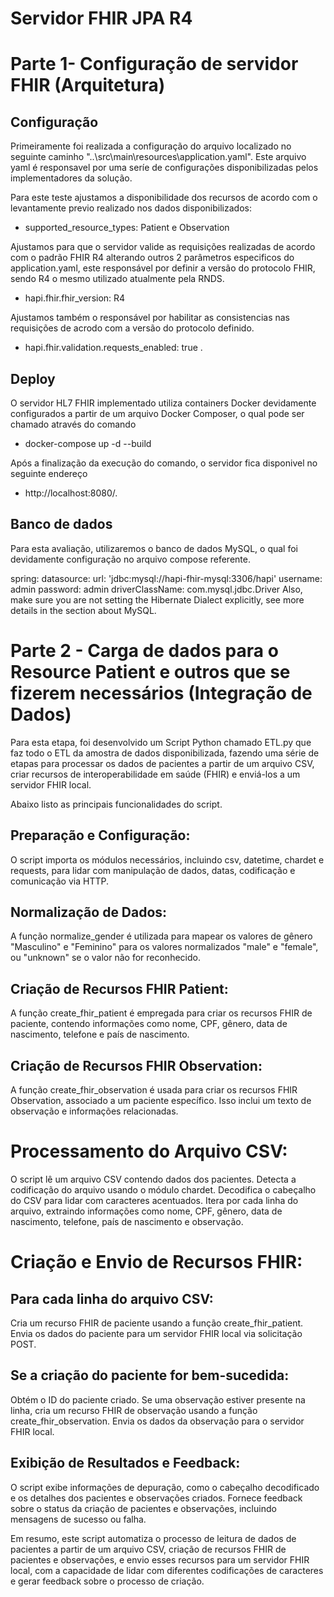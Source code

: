 # Servidor FHIR JPA R4 

# Parte 1- Configuração de servidor FHIR (Arquitetura)

## Configuração

Primeiramente foi realizada a configuração do arquivo localizado no seguinte caminho "..\src\main\resources\application.yaml". Este arquivo yaml é responsavel por uma seríe de configurações disponibilizadas pelos implementadores da solução.

Para este teste ajustamos a disponibilidade dos recursos de acordo com o levantamente previo realizado nos dados disponibilizados:
  - supported_resource_types: Patient e Observation

Ajustamos para que o servidor valide as requisições realizadas de acordo com o padrão FHIR R4 alterando outros 2 parâmetros especificos do application.yaml, este responsável por definir a versão do protocolo FHIR, sendo R4 o mesmo utilizado atualmente pela RNDS.
  - hapi.fhir.fhir_version: R4
  
Ajustamos também o responsável por habilitar as consistencias nas requisições de acrodo com a versão do protocolo definido.
  - hapi.fhir.validation.requests_enabled: true
.

## Deploy

O servidor HL7 FHIR implementado utiliza containers Docker devidamente configurados a partir de um arquivo Docker Composer, o qual pode ser chamado através do comando 
  - docker-compose up -d --build

Após a finalização da execução do comando, o servidor fica disponivel no seguinte endereço 
  - http://localhost:8080/.

## Banco de dados

Para esta avaliação, utilizaremos o banco de dados MySQL, o qual foi devidamente configuração no arquivo compose referente.

spring:
  datasource:
    url: 'jdbc:mysql://hapi-fhir-mysql:3306/hapi'
    username: admin
    password: admin
    driverClassName: com.mysql.jdbc.Driver
Also, make sure you are not setting the Hibernate Dialect explicitly, see more details in the section about MySQL.

# Parte 2 - Carga de dados para o Resource Patient e outros que se fizerem necessários (Integração de Dados)

Para esta etapa, foi desenvolvido um Script Python chamado ETL.py que faz todo o ETL da amostra de dados disponibilizada, fazendo uma série de etapas para processar  os dados de pacientes a partir de um arquivo CSV, 
criar recursos de interoperabilidade em saúde (FHIR) e enviá-los a um servidor FHIR local. 

Abaixo listo as principais funcionalidades do script.

## Preparação e Configuração:

O script importa os módulos necessários, incluindo csv, datetime, chardet e requests, para lidar com manipulação de dados, datas, codificação e comunicação via HTTP.

## Normalização de Dados:

A função normalize_gender é utilizada para mapear os valores de gênero "Masculino" e "Feminino" para os valores normalizados "male" e "female", ou "unknown" se o valor não for reconhecido.

## Criação de Recursos FHIR Patient:

A função create_fhir_patient é empregada para criar os recursos FHIR de paciente, contendo informações como nome, CPF, gênero, data de nascimento, telefone e país de nascimento.

## Criação de Recursos FHIR Observation:

A função create_fhir_observation é usada para criar os recursos FHIR Observation, associado a um paciente específico. Isso inclui um texto de observação e informações relacionadas.

# Processamento do Arquivo CSV:

O script lê um arquivo CSV contendo dados dos pacientes.
Detecta a codificação do arquivo usando o módulo chardet.
Decodifica o cabeçalho do CSV para lidar com caracteres acentuados.
Itera por cada linha do arquivo, extraindo informações como nome, CPF, gênero, data de nascimento, telefone, país de nascimento e observação.

# Criação e Envio de Recursos FHIR:

## Para cada linha do arquivo CSV:

Cria um recurso FHIR de paciente usando a função create_fhir_patient.
Envia os dados do paciente para um servidor FHIR local via solicitação POST.

## Se a criação do paciente for bem-sucedida:
Obtém o ID do paciente criado.
Se uma observação estiver presente na linha, cria um recurso FHIR de observação usando a função create_fhir_observation.
Envia os dados da observação para o servidor FHIR local.

## Exibição de Resultados e Feedback:

O script exibe informações de depuração, como o cabeçalho decodificado e os detalhes dos pacientes e observações criados.
Fornece feedback sobre o status da criação de pacientes e observações, incluindo mensagens de sucesso ou falha.

Em resumo, este script automatiza o processo de leitura de dados de pacientes a partir de um arquivo CSV, criação de recursos FHIR de pacientes e observações, e envio esses recursos para um servidor FHIR local, com a capacidade de lidar com diferentes codificações de caracteres e gerar feedback sobre o processo de criação.